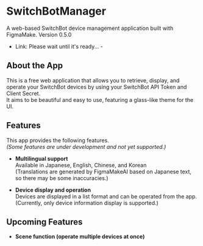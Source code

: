 # SwitchBotManager
A web-based SwitchBot device management application built with FigmaMake.
Version 0.5.0

- Link: Please wait until it's ready... -

## About the App
This is a free web application that allows you to retrieve, display, and operate your SwitchBot devices by using your SwitchBot API Token and Client Secret.  
It aims to be beautiful and easy to use, featuring a glass-like theme for the UI.

## Features
This app provides the following features.  
*(Some features are under development and not yet supported.)*

- **Multilingual support**  
  Available in Japanese, English, Chinese, and Korean  
  (Translations are generated by FigmaMakeAI based on Japanese text, so there may be some inaccuracies.)

- **Device display and operation**  
  Devices are displayed in a list format and can be operated from the app.  
  (Currently, only device information display is supported.)

## Upcoming Features

- **Scene function (operate multiple devices at once)**
